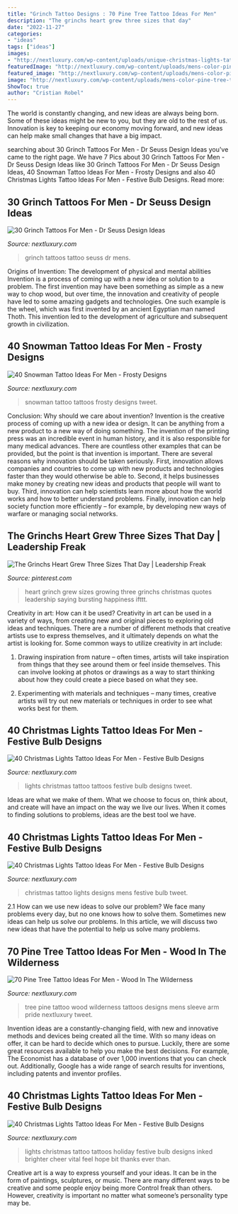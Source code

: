 ```yaml
---
title: "Grinch Tattoo Designs : 70 Pine Tree Tattoo Ideas For Men"
description: "The grinchs heart grew three sizes that day"
date: "2022-11-27"
categories:
- "ideas"
tags: ["ideas"]
images:
- "http://nextluxury.com/wp-content/uploads/unique-christmas-lights-tattoos-for-men.jpg"
featuredImage: "http://nextluxury.com/wp-content/uploads/mens-color-pine-tree-tattoos.jpg"
featured_image: "http://nextluxury.com/wp-content/uploads/mens-color-pine-tree-tattoos.jpg"
image: "http://nextluxury.com/wp-content/uploads/mens-color-pine-tree-tattoos.jpg"
ShowToc: true
author: "Cristian Robel"
---
```



The world is constantly changing, and new ideas are always being born. Some of these ideas might be new to you, but they are old to the rest of us. Innovation is key to keeping our economy moving forward, and new ideas can help make small changes that have a big impact.

	

		
searching about 30 Grinch Tattoos For Men - Dr Seuss Design Ideas you've came to the right page. We have 7 Pics about 30 Grinch Tattoos For Men - Dr Seuss Design Ideas like 30 Grinch Tattoos For Men - Dr Seuss Design Ideas, 40 Snowman Tattoo Ideas For Men - Frosty Designs and also 40 Christmas Lights Tattoo Ideas For Men - Festive Bulb Designs. Read more:
		
    
## 30 Grinch Tattoos For Men - Dr Seuss Design Ideas

<img loading=lazy src="http://nextluxury.com/wp-content/uploads/forearm-grinch-mens-tattoo-designs.jpg" onerror="this.onerror=null;this.src='https://tse1.mm.bing.net/th?id=OIP.bkvhvNFKK8Csi_GOYALI-QHaHa&amp;pid=15.1';" alt="30 Grinch Tattoos For Men - Dr Seuss Design Ideas">

_Source: nextluxury.com_

>grinch tattoos tattoo seuss dr mens. 

	

Origins of Invention: The development of physical and mental abilities
Invention is a process of coming up with a new idea or solution to a problem. The first invention may have been something as simple as a new way to chop wood, but over time, the innovation and creativity of people have led to some amazing gadgets and technologies. One such example is the wheel, which was first invented by an ancient Egyptian man named Thoth. This invention led to the development of agriculture and subsequent growth in civilization.

    
## 40 Snowman Tattoo Ideas For Men - Frosty Designs

<img loading=lazy src="http://nextluxury.com/wp-content/uploads/snowman-tattoos-for-gentlemen.jpg" onerror="this.onerror=null;this.src='https://tse1.mm.bing.net/th?id=OIP.bbHmEjs9dOdXMLJXKOIFOwHaJQ&amp;pid=15.1';" alt="40 Snowman Tattoo Ideas For Men - Frosty Designs">

_Source: nextluxury.com_

>snowman tattoo tattoos frosty designs tweet. 

	

Conclusion: Why should we care about invention?
Invention is the creative process of coming up with a new idea or design. It can be anything from a new product to a new way of doing something. The invention of the printing press was an incredible event in human history, and it is also responsible for many medical advances. There are countless other examples that can be provided, but the point is that invention is important.
There are several reasons why innovation should be taken seriously. First, innovation allows companies and countries to come up with new products and technologies faster than they would otherwise be able to. Second, it helps businesses make money by creating new ideas and products that people will want to buy. Third, innovation can help scientists learn more about how the world works and how to better understand problems. Finally, innovation can help society function more efficiently – for example, by developing new ways of warfare or managing social networks.

    
## The Grinchs Heart Grew Three Sizes That Day | Leadership Freak

<img loading=lazy src="https://i.pinimg.com/736x/e5/04/b8/e504b8815aa70b0110fb54935e96acc2.jpg" onerror="this.onerror=null;this.src='https://tse3.mm.bing.net/th?id=OIP.Asi0BzceQs7b9Z64nLki_gHaFj&amp;pid=15.1';" alt="The Grinchs Heart Grew Three Sizes That Day | Leadership Freak">

_Source: pinterest.com_

>heart grinch grew sizes growing three grinchs christmas quotes leadership saying bursting happiness ifttt. 

	

Creativity in art: How can it be used?
Creativity in art can be used in a variety of ways, from creating new and original pieces to exploring old ideas and techniques. There are a number of different methods that creative artists use to express themselves, and it ultimately depends on what the artist is looking for. Some common ways to utilize creativity in art include:
1. Drawing inspiration from nature – often times, artists will take inspiration from things that they see around them or feel inside themselves. This can involve looking at photos or drawings as a way to start thinking about how they could create a piece based on what they see.

2. Experimenting with materials and techniques – many times, creative artists will try out new materials or techniques in order to see what works best for them.

    
## 40 Christmas Lights Tattoo Ideas For Men - Festive Bulb Designs

<img loading=lazy src="http://nextluxury.com/wp-content/uploads/unique-christmas-lights-tattoos-for-men.jpg" onerror="this.onerror=null;this.src='https://tse1.mm.bing.net/th?id=OIP.n2CjelBN0ObFxlx4AOdkagHaHa&amp;pid=15.1';" alt="40 Christmas Lights Tattoo Ideas For Men - Festive Bulb Designs">

_Source: nextluxury.com_

>lights christmas tattoo tattoos festive bulb designs tweet. 

	

Ideas are what we make of them. What we choose to focus on, think about, and create will have an impact on the way we live our lives. When it comes to finding solutions to problems, ideas are the best tool we have.

    
## 40 Christmas Lights Tattoo Ideas For Men - Festive Bulb Designs

<img loading=lazy src="http://nextluxury.com/wp-content/uploads/mens-christmas-lights-tattoo-designs.jpg" onerror="this.onerror=null;this.src='https://tse4.mm.bing.net/th?id=OIP.QanZwQC35avhmEyeDYT1HgHaHa&amp;pid=15.1';" alt="40 Christmas Lights Tattoo Ideas For Men - Festive Bulb Designs">

_Source: nextluxury.com_

>christmas tattoo lights designs mens festive bulb tweet. 

	

2.1 How can we use new ideas to solve our problem?
We face many problems every day, but no one knows how to solve them. Sometimes new ideas can help us solve our problems. In this article, we will discuss two new ideas that have the potential to help us solve many problems.

    
## 70 Pine Tree Tattoo Ideas For Men - Wood In The Wilderness

<img loading=lazy src="http://nextluxury.com/wp-content/uploads/mens-color-pine-tree-tattoos.jpg" onerror="this.onerror=null;this.src='https://tse1.mm.bing.net/th?id=OIP.f1SKtD5-QoX0EEjZ0Gj6PQHaHa&amp;pid=15.1';" alt="70 Pine Tree Tattoo Ideas For Men - Wood In The Wilderness">

_Source: nextluxury.com_

>tree pine tattoo wood wilderness tattoos designs mens sleeve arm pride nextluxury tweet. 

	

Invention ideas are a constantly-changing field, with new and innovative methods and devices being created all the time. With so many ideas on offer, it can be hard to decide which ones to pursue. Luckily, there are some great resources available to help you make the best decisions. For example, The Economist has a database of over 1,000 inventions that you can check out. Additionally, Google has a wide range of search results for inventions, including patents and inventor profiles.

    
## 40 Christmas Lights Tattoo Ideas For Men - Festive Bulb Designs

<img loading=lazy src="http://nextluxury.com/wp-content/uploads/creative-christmas-lights-tattoos-for-guys.jpg" onerror="this.onerror=null;this.src='https://tse4.mm.bing.net/th?id=OIP.GDNXRVAEaHqLFd0aS1KSIwHaG8&amp;pid=15.1';" alt="40 Christmas Lights Tattoo Ideas For Men - Festive Bulb Designs">

_Source: nextluxury.com_

>lights christmas tattoo tattoos holiday festive bulb designs inked brighter cheer vital feel hope bit thanks ever than. 

	

Creative art is a way to express yourself and your ideas. It can be in the form of paintings, sculptures, or music. There are many different ways to be creative and some people enjoy being more Control freak than others. However, creativity is important no matter what someone’s personality type may be.

